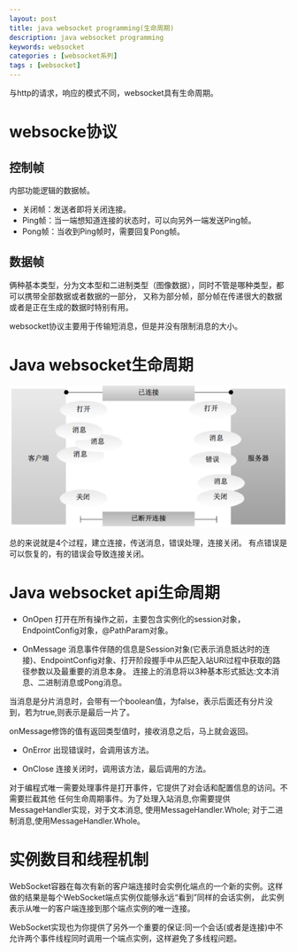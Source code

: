 ```yaml
---
layout: post
title: java websocket programming(生命周期)
description: java websocket programming
keywords: websocket
categories : [websocket系列]
tags : [websocket]
---
```


与http的请求，响应的模式不同，websocket具有生命周期。

# websocke协议

## 控制帧
内部功能逻辑的数据帧。
- 关闭帧：发送者即将关闭连接。
- Ping帧：当一端想知道连接的状态时，可以向另外一端发送Ping帧。
- Pong帧：当收到Ping帧时，需要回复Pong帧。

## 数据帧
俩种基本类型，分为文本型和二进制类型（图像数据），同时不管是哪种类型，都可以携带全部数据或者数据的一部分，
又称为部分帧，部分帧在传递很大的数据或者是正在生成的数据时特别有用。

websocket协议主要用于传输短消息，但是并没有限制消息的大小。

# Java websocket生命周期

![](/images/pimg/wsmsg3.png)

总的来说就是4个过程，建立连接，传送消息，错误处理，连接关闭。
有点错误是可以恢复的，有的错误会导致连接关闭。

# Java websocket api生命周期

- OnOpen
打开在所有操作之前，主要包含实例化的session对象，EndpointConfig对象，@PathParam对象。

- OnMessage
消息事件伴随的信息是Session对象(它表示消息抵达时的连接)、EndpointConfig对象、打开阶段握手中从匹配入站URI过程中获取的路径参数以及最重要的消息本身。
连接上的消息将以3种基本形式抵达:文本消息、二进制消息或Pong消息。

当消息是分片消息时，会带有一个boolean值，为false，表示后面还有分片没到，若为true,则表示是最后一片了。

onMessage修饰的值有返回类型值时，接收消息之后，马上就会返回。
  
- OnError
出现错误时，会调用该方法。

- OnClose
连接关闭时，调用该方法，最后调用的方法。

对于编程式唯一需要处理事件是打开事件，它提供了对会话和配置信息的访问。不需要拦截其他
任何生命周期事件。为了处理入站消息,你需要提供MessageHandler实现，对于文本消息, 使用MessageHandler.Whole<String>; 
对于二进制消息,使用MessageHandler.Whole<ByteBuffer>。

# 实例数目和线程机制
WebSocket容器在每次有新的客户端连接时会实例化端点的一个新的实例。这样做的结果是每个WebSocket端点实例仅能够永远“看到”同样的会话实例，
此实例表示从唯一的客户端连接到那个端点实例的唯一连接。

WebSocket实现也为你提供了另外一个重要的保证:同一个会话(或者是连接)中不允许两个事件线程同时调用一个端点实例，这样避免了多线程问题。





